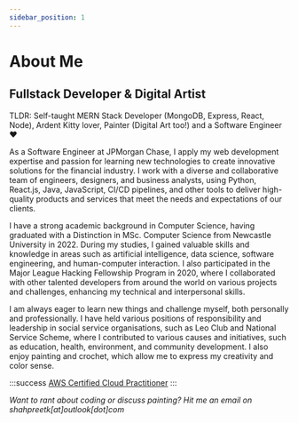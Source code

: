 ```yaml
---
sidebar_position: 1
---
```


# About Me

## Fullstack Developer & Digital Artist

TLDR: Self-taught MERN Stack Developer (MongoDB, Express, React, Node), Ardent Kitty lover, Painter (Digital Art too!) and a Software Engineer ❤️

As a Software Engineer at JPMorgan Chase, I apply my web development expertise and passion for learning new technologies to create innovative solutions for the financial industry. I work with a diverse and collaborative team of engineers, designers, and business analysts, using Python, React.js, Java, JavaScript, CI/CD pipelines, and other tools to deliver high-quality products and services that meet the needs and expectations of our clients.

I have a strong academic background in Computer Science, having graduated with a Distinction in MSc. Computer Science from Newcastle University in 2022. During my studies, I gained valuable skills and knowledge in areas such as artificial intelligence, data science, software engineering, and human-computer interaction. I also participated in the Major League Hacking Fellowship Program in 2020, where I collaborated with other talented developers from around the world on various projects and challenges, enhancing my technical and interpersonal skills.

I am always eager to learn new things and challenge myself, both personally and professionally. I have held various positions of responsibility and leadership in social service organisations, such as Leo Club and National Service Scheme, where I contributed to various causes and initiatives, such as education, health, environment, and community development. I also enjoy painting and crochet, which allow me to express my creativity and color sense.

:::success
[AWS Certified Cloud Practitioner](https://www.credly.com/badges/7ce03755-389a-4037-8202-16e0e78b9813)
:::

_Want to rant about coding or discuss painting? Hit me an email on shahpreetk[at]outlook[dot]com_
